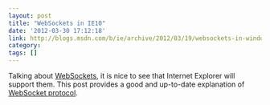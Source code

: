 ```yaml
---
layout: post
title: "WebSockets in IE10"
date: '2012-03-30 17:12:18'
link: http://blogs.msdn.com/b/ie/archive/2012/03/19/websockets-in-windows-consumer-preview.aspx 
category: 
tags: []
---
```


Talking about [WebSockets][websockets], it is nice to see that Internet Explorer will support them. This post provides a good and up-to-date explanation of [WebSocket protocol][protocol].

[websockets]: http://dev.w3.org/html5/websockets/
[protocol]: http://www.rfc-editor.org/rfc/rfc6455.txt
